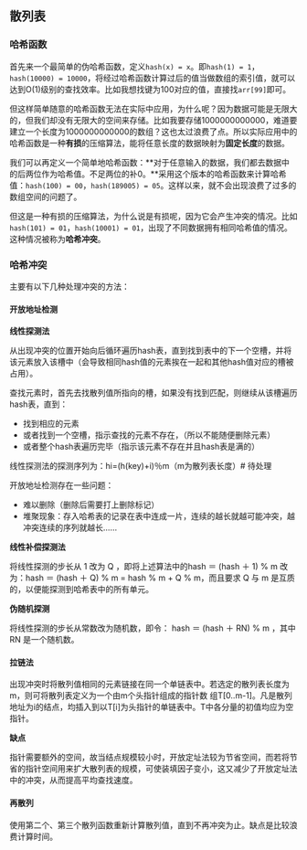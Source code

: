 ## 散列表

### 哈希函数

首先来一个最简单的伪哈希函数，定义`hash(x) = x`。即`hash(1) = 1`，`hash(10000) = 10000`，将经过哈希函数计算过后的值当做数组的索引值，就可以达到O(1)级别的查找效率。比如我想找键为100对应的值，直接找`arr[99]`即可。

但这样简单随意的哈希函数无法在实际中应用，为什么呢？因为数据可能是无限大的，但我们却没有无限大的空间来存储。比如我要存储1000000000000，难道要建立一个长度为1000000000000的数组？这也太过浪费了点。所以实际应用中的哈希函数是一种**有损**的压缩算法，能将任意长度的数据映射为**固定长度**的数据。

我们可以再定义一个简单地哈希函数：**对于任意输入的数据，我们都去数据中的后两位作为哈希值。不足两位的补0。**采用这个版本的哈希函数来计算哈希值：`hash(100) = 00`，`hash(189005) = 05`。这样以来，就不会出现浪费了过多的数组空间的问题了。

但这是一种有损的压缩算法，为什么说是有损呢，因为它会产生冲突的情况。比如`hash(101) = 01`，`hash(10001) = 01`，出现了不同数据拥有相同哈希值的情况。这种情况被称为**哈希冲突**。

### 哈希冲突

主要有以下几种处理冲突的方法：

#### 开放地址检测

**线性探测法**

从出现冲突的位置开始向后循环遍历hash表，直到找到表中的下一个空槽，并将该元素放入该槽中（会导致相同hash值的元素挨在一起和其他hash值对应的槽被占用）。

查找元素时，首先去找散列值所指向的槽，如果没有找到匹配，则继续从该槽遍历hash表，直到：

- 找到相应的元素
- 或者找到一个空槽，指示查找的元素不存在，（所以不能随便删除元素）
- 或者整个hash表遍历完毕（指示该元素不存在并且hash表是满的） 

线性探测法的探测序列为：hi=(h(key)+i)％m（m为散列表长度）# 待处理

开放地址检测存在一些问题：

- 难以删除（删除后需要打上删除标记）
- 堆聚现象：存入哈希表的记录在表中连成一片，连续的越长就越可能冲突，越冲突连续的序列就越长……

**线性补偿探测法**

将线性探测的步长从 1 改为 Q ，即将上述算法中的hash ＝ (hash ＋ 1) % m 改为：hash ＝ (hash ＋ Q) % m = hash % m + Q % m，而且要求 Q 与 m 是互质的，以便能探测到哈希表中的所有单元。	

**伪随机探测**

将线性探测的步长从常数改为随机数，即令： hash ＝ (hash ＋ RN) % m ，其中 RN 是一个随机数。

#### 拉链法

出现冲突时将散列值相同的元素链接在同一个单链表中。若选定的散列表长度为m，则可将散列表定义为一个由m个头指针组成的指针数 组T[0..m-1]。凡是散列地址为i的结点，均插入到以T[i]为头指针的单链表中。T中各分量的初值均应为空指针。

**缺点**

指针需要额外的空间，故当结点规模较小时，开放定址法较为节省空间，而若将节省的指针空间用来扩大散列表的规模，可使装填因子变小，这又减少了开放定址法中的冲突，从而提高平均查找速度。 

#### 再散列

使用第二个、第三个散列函数重新计算散列值，直到不再冲突为止。缺点是比较浪费计算时间。